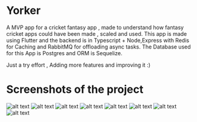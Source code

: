 
# Yorker

A MVP app for a cricket fantasy app , made to understand how fantasy cricket apps could have been made , scaled and used. This app is made using Flutter and the backend is in Typescript + Node,Express with Redis for Caching and RabbitMQ for offloading async tasks. The Database used for this App is Postgres and ORM is Sequelize. 

Just a try effort , Adding more features and improving it :)

# Screenshots of the project

![alt text](./screenshots/1.jpeg)
![alt text](./screenshots/2.jpeg)
![alt text](./screenshots/a.jpeg)
![alt text](./screenshots/b.jpeg)
![alt text](./screenshots/d.jpeg)
![alt text](./screenshots/c.jpeg)
![alt text](./screenshots/f.jpeg)
![alt text](./screenshots/e.jpeg)
